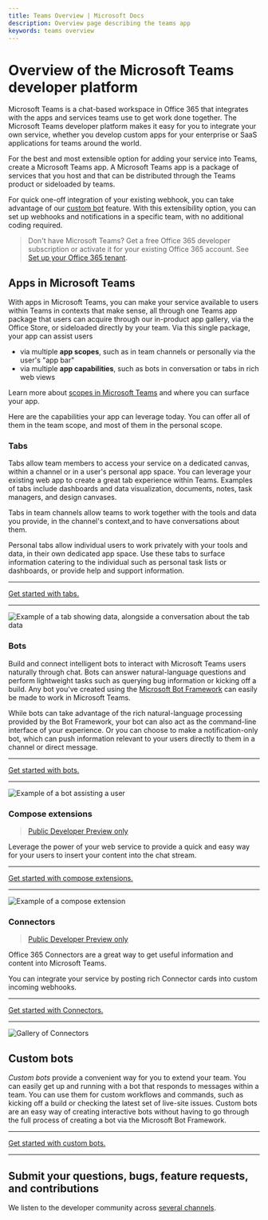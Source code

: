```yaml
---
title: Teams Overview | Microsoft Docs
description: Overview page describing the teams app
keywords: teams overview
---
```

# Overview of the Microsoft Teams developer platform

Microsoft Teams is a chat-based workspace in Office 365 that integrates with the apps and services teams use to get work done together.  The Microsoft Teams developer platform makes it easy for you to integrate your own service, whether you develop custom apps for your enterprise or SaaS applications for teams around the world.

For the best and most extensible option for adding your service into Teams, create a Microsoft Teams app.  A Microsoft Teams app is a package of services that you host and that can be distributed through the Teams product or sideloaded by teams.

For quick one-off integration of your existing webhook, you can take advantage of our [custom bot](#custom-bots) feature. With this extensibility option, you can set up webhooks and notifications in a specific team, with no additional coding required.

>Don't have Microsoft Teams? Get a free Office 365 developer subscription or activate it for your existing Office 365 account. See [Set up your Office 365 tenant](setup.md#1-set-up-your-office-365-tenant).

## Apps in Microsoft Teams

With apps in Microsoft Teams, you can make your service available to users within Teams in contexts that make sense, all through one Teams app package that users can acquire through our in-product app gallery, via the Office Store, or sideloaded directly by your team.  Via this single package, your app can assist users

* via multiple **app scopes**, such as in team channels or personally via the user's "app bar"
* via multiple **app capabilities**, such as bots in conversation or tabs in rich web views

<!-- TODO: table of capabilities, screenshots of personal scope -->

Learn more about [scopes in Microsoft Teams](teamsapps.md#scopes-in-microsoft-teams) and where you can surface your app.

Here are the capabilities your app can leverage today. You can offer all of them in the team scope, and most of them in the personal scope.

### Tabs

Tabs allow team members to access your service on a dedicated canvas, within a channel or in a user's personal app space. You can leverage your existing web app to create a great tab experience within Teams.  Examples of tabs include dashboards and data visualization, documents, notes, task managers, and design canvases.

Tabs in team channels allow teams to work together with the tools and data you provide, in the channel's context,and to have conversations about them.

Personal tabs allow individual users to work privately with your tools and data, in their own dedicated app space.  Use these tabs to surface information catering to the individual such as personal task lists or dashboards, or provide help and support information.

---

[Get started with tabs.](tabs.md)

---

![Example of a tab showing data, alongside a conversation about the tab data](~/assets/images/tab_example.png)

### Bots

Build and connect intelligent bots to interact with Microsoft Teams users naturally through chat. Bots can answer natural-language questions and perform lightweight tasks such as querying bug information or kicking off a build.​ Any bot you've created using the [Microsoft Bot Framework](https://dev.botframework.com/) can easily be made to work in Microsoft Teams.

While bots can take advantage of the rich natural-language processing provided by the Bot Framework, your bot can also act as the command-line interface of your experience.  Or you can choose to make a notification-only bot, which can push information relevant to your users directly to them in a channel or direct message.

---

[Get started with bots.](bots.md)

---

![Example of a bot assisting a user](~/assets/images/bot_example.png)

### Compose extensions

>[Public Developer Preview only](publicpreview.md)

Leverage the power of your web service to provide a quick and easy way for your users to insert your content into the chat stream.

---

[Get started with compose extensions.](composeextensions.md)

---

![Example of a compose extension](~/assets/images/composeextension/ceoverviewexample.png)

### Connectors

>[Public Developer Preview only](publicpreview.md)

Office 365 Connectors are a great way to get useful information and content into Microsoft Teams.

You can integrate your service by posting rich Connector cards into custom incoming webhooks.

---

[Get started with Connectors.](connectors.md)

---

![Gallery of Connectors](~/assets/images/connector_example.png)
<!-- TODO - update image to latest -->

## Custom bots

*Custom bots* provide a convenient way for you to extend your team. You can easily get up and running with a bot that responds to messages within a team. You can use them for custom workflows and commands, such as kicking off a build or checking the latest set of live-site issues. Custom bots are an easy way of creating interactive bots without having to go through the full process of creating a bot via the Microsoft Bot Framework.  

---

[Get started with custom bots.](custombot.md)

---

## Submit your questions, bugs, feature requests, and contributions

We listen to the developer community across [several channels](feedback.md).
